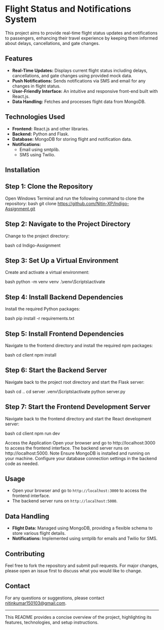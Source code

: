 # Flight Status and Notifications System

This project aims to provide real-time flight status updates and notifications to passengers, enhancing their travel experience by keeping them informed about delays, cancellations, and gate changes.

## Features

- **Real-Time Updates:** Displays current flight status including delays, cancellations, and gate changes using provided mock data.
- **Push Notifications:** Sends notifications via SMS and email for any changes in flight status.
- **User-Friendly Interface:** An intuitive and responsive front-end built with React.js.
- **Data Handling:** Fetches and processes flight data from MongoDB.

## Technologies Used

- **Frontend:** React.js and other libraries.
- **Backend:** Python and Flask.
- **Database:** MongoDB for storing flight and notification data.
- **Notifications:** 
  - Email using smtplib.
  - SMS using Twilio.

## Installation
## Step 1: Clone the Repository
Open Windows Terminal and run the following command to clone the repository:
bash
git clone https://github.com/Nitin-XP/Indigo-Assignment.git

## Step 2: Navigate to the Project Directory
Change to the project directory:

bash
cd Indigo-Assignment

## Step 3: Set Up a Virtual Environment
Create and activate a virtual environment:

bash
python -m venv venv
.\venv\Scripts\activate

## Step 4: Install Backend Dependencies
Install the required Python packages:

bash
pip install -r requirements.txt

## Step 5: Install Frontend Dependencies
Navigate to the frontend directory and install the required npm packages:

bash
cd client
npm install

## Step 6: Start the Backend Server
Navigate back to the project root directory and start the Flask server:

bash
cd ..
cd server
.venv\Scripts\activate
python server.py

## Step 7: Start the Frontend Development Server
Navigate back to the frontend directory and start the React development server:

bash
cd client
npm run dev

Access the Application
Open your browser and go to http://localhost:3000 to access the frontend interface.
The backend server runs on http://localhost:5000.
Note
Ensure MongoDB is installed and running on your machine. Configure your database connection settings in the backend code as needed.


## Usage

- Open your browser and go to `http://localhost:3000` to access the frontend interface.
- The backend server runs on `http://localhost:5000`.

## Data Handling

- **Flight Data:** Managed using MongoDB, providing a flexible schema to store various flight details.
- **Notifications:** Implemented using smtplib for emails and Twilio for SMS.

## Contributing

Feel free to fork the repository and submit pull requests. For major changes, please open an issue first to discuss what you would like to change.

## Contact

For any questions or suggestions, please contact nitinkumar150103@gmail.com.

---

This README provides a concise overview of the project, highlighting its features, technologies, and setup instructions.
